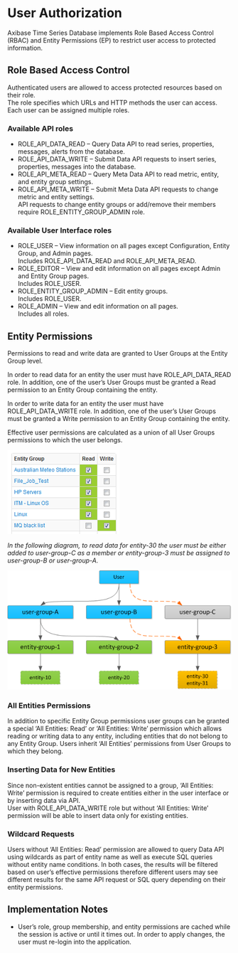 # User Authorization


Axibase Time Series Database implements Role Based Access Control (RBAC)
and Entity Permissions (EP) to restrict user access to protected
information.

## Role Based Access Control

Authenticated users are allowed to access protected resources based on
their role.\
 The role specifies which URLs and HTTP methods the user can access.
Each user can be assigned multiple roles.

### Available API roles

-   ROLE\_API\_DATA\_READ – Query Data API to read series, properties,
    messages, alerts from the database.
-   ROLE\_API\_DATA\_WRITE – Submit Data API requests to insert series,
    properties, messages into the database.
-   ROLE\_API\_META\_READ – Query Meta Data API to read metric, entity,
    and entity group settings.
-   ROLE\_API\_META\_WRITE – Submit Meta Data API requests to change
    metric and entity settings.\
     API requests to change entity groups or add/remove their members
    require ROLE\_ENTITY\_GROUP\_ADMIN role.

### Available User Interface roles

-   ROLE\_USER – View information on all pages except
    Configuration, Entity Group, and Admin pages.\
     Includes ROLE\_API\_DATA\_READ and ROLE\_API\_META\_READ.
-   ROLE\_EDITOR – View and edit information on all pages except Admin
    and Entity Group pages.\
     Includes ROLE\_USER.
-   ROLE\_ENTITY\_GROUP\_ADMIN – Edit entity groups.\
     Includes ROLE\_USER.
-   ROLE\_ADMIN – View and edit information on all pages.\
     Includes all roles.

## Entity Permissions

Permissions to read and write data are granted to User Groups at the
Entity Group level.

In order to read data for an entity the user must have
ROLE\_API\_DATA\_READ role. In addition, one of the user’s User Groups
must be granted a Read permission to an Entity Group containing the
entity.

In order to write data for an entity the user must have
ROLE\_API\_DATA\_WRITE role. In addition, one of the user’s User Groups
must be granted a Write permission to an Entity Group containing the
entity.

Effective user permissions are calculated as a union of all User Groups
permissions to which the user belongs.

![entity\_group\_permission](images/entity_group_permission.png)

*In the following diagram, to read data for entity-30 the user must be
either added to user-group-C as a member or entity-group-3 must be
assigned to user-group-B or user-group-A.*

![atsd\_role\_hierarchy](images/atsd_role_hierarchy-2.png)

### All Entities Permissions

In addition to specific Entity Group permissions user groups can be
granted a special ‘All Entities: Read’ or ‘All Entities: Write’
permission which allows reading or writing data to any entity, including
entities that do not belong to any Entity Group. Users inherit ‘All
Entities’ permissions from User Groups to which they belong.

### Inserting Data for New Entities

Since non-existent entities cannot be assigned to a group, ‘All
Entities: Write’ permission is required to create entities either in the
user interface or by inserting data via API.\
 User with ROLE\_API\_DATA\_WRITE role but without ‘All Entities: Write’
permission will be able to insert data only for existing entities.

### Wildcard Requests

Users without ‘All Entities: Read’ permission are allowed to query Data
API using wildcards as part of entity name as well as execute SQL
queries without entity name conditions. In both cases, the results will
be filtered based on user’s effective permissions therefore different
users may see different results for the same API request or SQL query
depending on their entity permissions.

## Implementation Notes

-   User’s role, group membership, and entity permissions are cached
    while the session is active or until it times out. In order to apply
    changes, the user must re-login into the application.

